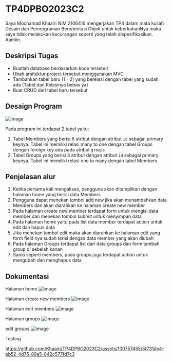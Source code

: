 # TP4DPBO2023C2
Saya Mochamad Khaairi NIM 2106416 mengerjakan TP4 dalam mata kuliah Desain dan Pemrograman Berorientasi Objek untuk keberkahanNya maka saya tidak melakukan kecurangan seperti yang telah dispesifikasikan. Aamiin.

## Deskripsi Tugas
* Buatlah database berdasarkan kode tersebut
* Ubah arsitektur project tersebut menggunakan MVC
* Tambahkan tabel baru (1 - 2) yang berelasi dengan tabel yang sudah ada (Tabel dan Relasinya bebas ya)
* Buat CRUD dari tabel  baru tersebut

## Desaign Program
![image](https://github.com/Khaairi/TP4DPBO2023C2/assets/100757455/885ffb5e-9819-4dc9-8659-ee23d6313dbb)

Pada program ini terdapat 2 tabel yaitu:
1. Tabel Members yang berisi 6 atribut dengan atribut `id` sebagai primary keynya. Tabel ini memiliki relasi many to one dengan tabel Groups dengan foreign key ada pada atribut `groups`
2. Tabel Groups yang berisi 3 atribut dengan atribut `id` sebagai primary keynya. Tabel ini memiliki relasi one to many dengan tabel Members

## Penjelasan alur
1. Ketika pertama kali mengakses, pengguna akan ditampilkan dengan halaman home yang berisi data Members
2. Pengguna dapat menekan tombol add new jika akan menambahkan data Members dan akan diarahkan ke halaman create new member
3. Pada halaman create new member terdapat form untuk mengisi data member dan menekan tombol submit untuk menyimpan data
4. Pada halaman home yaitu pada list data member terdapat action untuk edit dan hapus data
5. Jika menekan tombol edit maka akan diarahkan ke halaman edit yang form field nya sudah terisi dengan data member yang akan diubah
6. Pada halaman Groups terdapat list dari data groups dan form tambah group di sebelah kanan
7. Sama seperti members, pada groups juga terdapat action untuk mengubah dan menghapus data

## Dokumentasi
Halaman home
![image](https://github.com/Khaairi/TP4DPBO2023C2/assets/100757455/c559f966-596b-48a5-8402-470552823887)

Halaman create new members
![image](https://github.com/Khaairi/TP4DPBO2023C2/assets/100757455/836284dd-cdcb-4d0a-8e8a-0b05d308e32a)

Halaman edit members
![image](https://github.com/Khaairi/TP4DPBO2023C2/assets/100757455/fb770cbc-20c4-4885-a661-bab5fe9d15f2)

Halaman groups
![image](https://github.com/Khaairi/TP4DPBO2023C2/assets/100757455/f2219d1e-8ff3-4246-affc-6229f7d2a4b4)

edit groups
![image](https://github.com/Khaairi/TP4DPBO2023C2/assets/100757455/75979076-0ae5-463a-a6a7-708d379b647d)

Testing

https://github.com/Khaairi/TP4DPBO2023C2/assets/100757455/5f731de4-eb52-4d75-89a5-842c577fd7c3
